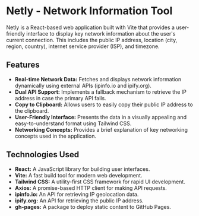 # Netly - Network Information Tool

Netly is a React-based web application built with Vite that provides a user-friendly interface to display key network information about the user's current connection. This includes the public IP address, location (city, region, country), internet service provider (ISP), and timezone.

## Features

*   **Real-time Network Data:** Fetches and displays network information dynamically using external APIs (ipinfo.io and ipify.org).
*   **Dual API Support:** Implements a fallback mechanism to retrieve the IP address in case the primary API fails.
*   **Copy to Clipboard:** Allows users to easily copy their public IP address to the clipboard.
*   **User-Friendly Interface:** Presents the data in a visually appealing and easy-to-understand format using Tailwind CSS.
*   **Networking Concepts:** Provides a brief explanation of key networking concepts used in the application.

## Technologies Used

*   **React:** A JavaScript library for building user interfaces.
*   **Vite:** A fast build tool for modern web development.
*   **Tailwind CSS:** A utility-first CSS framework for rapid UI development.
*   **Axios:** A promise-based HTTP client for making API requests.
*   **ipinfo.io:** An API for retrieving IP geolocation data.
*   **ipify.org:** An API for retrieving the public IP address.
*   **gh-pages:** A package to deploy static content to GitHub Pages.

